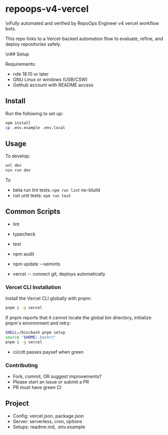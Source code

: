 # repoops-v4-vercel
\nFully automated and verified by RepoOps Engineer v4 vercel workflow bots.

This repo links to a Vercel-backed automation flow to evaluate, refine, and deploy repositories safely.

\n## Setup

Requirements:
- nde 18.10 or later
- GNU Linux or windows (USB/CSW)
- Gethub account with README access

## Install

Run the following to set up:

```sh
npm install
cp .env.example .env.local
```

## Usage

To develop:

 ```s
unl dev
nzx run dev
```

To
 - beta run lint tests: `npm run lint`
no-bluild
- run unit tests: `npm run test`

## Common Scripts

- lint
- typecheck
- test

- npm audit
- npm update --semints

- vercel -- connect git, deploys automatically

### Vercel CLI Installation

Install the Vercel CLI globally with pnpm:

```sh
pnpm i -g vercel
```

If pnpm reports that it cannot locate the global bin directory, initialize pnpm's environment and retry:

```sh
SHELL=/bin/bash pnpm setup
source "$HOME/.bashrc"
pnpm i -g vercel
```

- ci/cdt passes paysef when green

### Contributing

- Fork, commit, OR suggest improvements?
- Please start an issue or submit a PR
- PR must have green CI

## Project

- Config: vercel.json, package.json
- Server: serverless, cron, options
- Setups: readme.md, .env.example